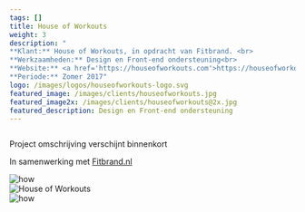 ```yaml
---
tags: []
title: House of Workouts
weight: 3
description: "
**Klant:** House of Workouts, in opdracht van Fitbrand. <br> 
**Werkzaamheden:** Design en Front-end ondersteuning<br> 
**Website:** <a href='https://houseofworkouts.com'>https://houseofworkouts.com</a><br>
**Periode:** Zomer 2017"
logo: /images/logos/houseofworkouts-logo.svg
featured_image: /images/clients/houseofworkouts.jpg
featured_image2x: /images/clients/houseofworkouts@2x.jpg
featured_description: Design en Front-end ondersteuning
---
```


<div><img class="m10-b block center" src="/images/clients/how/how-case-header.jpg" alt=""></div>

<div class="layout p3-lr m10-b">
  <div class="w-large center">
    <p>Project omschrijving verschijnt binnenkort </p>
    <p>In samenwerking met <a href="http://fitbrand.nl/">Fitbrand.nl</a></p>
  </div>
</div>

<div class="wrapper bg-gray-light clearfix">
 <div class="layout p3-lr p10-t">
 <div class="case center m10-b">
  <img 
    class="block" src="/images/clients/how/how-home.png" 
    srcset="/images/clients/how/how-home@2x.png 2x"
    alt="how">
  </div>
 </div>
</div>

<div class="wrapper bg-how-yellow clearfix">
 <div class="layout p3-lr p10-t">
  <div class="case center m10-b">
    <img 
    class="block" src="/images/clients/how/how-mobile.png" 
    srcset="/images/clients/how/how-mobile@2x.png 2x"
    alt="House of Workouts">
    </div>
 </div>
</div>

<div class="wrapper bg-gray-light clearfix">
 <div class="layout p3-lr p10-t">
 <div class="case center m10-b">
    <img 
    class="block" src="/images/clients/how/how-opleidingen.png" 
    srcset="/images/clients/how/how-opleidingen@2x.png 2x"
    alt="how">
    </div>
 </div>
</div>

<div><img class="block center" src="/images/clients/how/how-case-body.jpg" alt=""></div>
